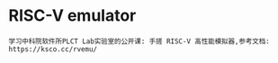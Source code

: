 # RISC-V emulator

```
学习中科院软件所PLCT Lab实验室的公开课: 手搓 RISC-V 高性能模拟器,参考文档: https://ksco.cc/rvemu/
```



